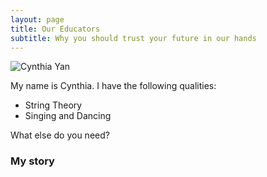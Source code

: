 ```yaml
---
layout: page
title: Our Educators
subtitle: Why you should trust your future in our hands
---
```



![Cynthia Yan](../assets/img/cynthia.png)

My name is Cynthia. I have the following qualities:

- String Theory
- Singing and Dancing

What else do you need?

### My story

